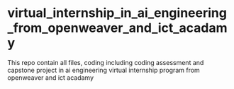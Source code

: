 # virtual_internship_in_ai_engineering_from_openweaver_and_ict_acadamy
This repo contain all files, coding including coding assessment and capstone project in ai engineering virtual internship program from openweaver and ict acadamy
